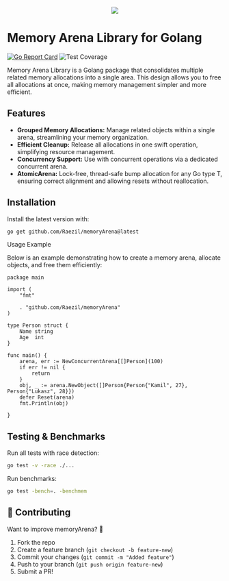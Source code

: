 <p align="center">
  <img src="https://github.com/user-attachments/assets/2930ba29-f815-492f-ae98-fe0151a2ae12">
</p>

# Memory Arena Library for Golang
[![Go Report Card](https://goreportcard.com/badge/github.com/Raezil/memoryArena)](https://goreportcard.com/report/github.com/Raezil/memoryArena)
![Test Coverage](https://img.shields.io/badge/test--coverage-100%25-brightgreen)

Memory Arena Library is a Golang package that consolidates multiple related memory allocations into a single area. This design allows you to free all allocations at once, making memory management simpler and more efficient.

## Features

- **Grouped Memory Allocations:** Manage related objects within a single arena, streamlining your memory organization.
- **Efficient Cleanup:** Release all allocations in one swift operation, simplifying resource management.
- **Concurrency Support:** Use with concurrent operations via a dedicated concurrent arena.
- **AtomicArena:** Lock-free, thread-safe bump allocation for any Go type T, ensuring correct alignment and allowing resets without reallocation.


## Installation

Install the latest version with:

```bash
go get github.com/Raezil/memoryArena@latest
```

Usage Example

Below is an example demonstrating how to create a memory arena, allocate objects, and free them efficiently:

```
package main

import (
	"fmt"

	. "github.com/Raezil/memoryArena"
)

type Person struct {
	Name string
	Age  int
}

func main() {
	arena, err := NewConcurrentArena[[]Person](100)
	if err != nil {
		return
	}
	obj, _ := arena.NewObject([]Person{Person{"Kamil", 27}, Person{"Lukasz", 28}})
	defer Reset(arena)
	fmt.Println(obj)

}
```
## Testing & Benchmarks

Run all tests with race detection:

```bash
go test -v -race ./...
```

Run benchmarks:

```bash
go test -bench=. -benchmem
```


## **📜 Contributing**
Want to improve memoryArena? 🚀  
1. Fork the repo  
2. Create a feature branch (`git checkout -b feature-new`)  
3. Commit your changes (`git commit -m "Added feature"`)  
4. Push to your branch (`git push origin feature-new`)  
5. Submit a PR!  


